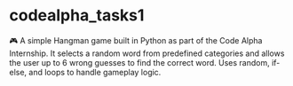# codealpha_tasks1
🎮 A simple Hangman game built in Python as part of the Code Alpha Internship. It selects a random word from predefined categories and allows the user up to 6 wrong guesses to find the correct word. Uses random, if-else, and loops to handle gameplay logic.
